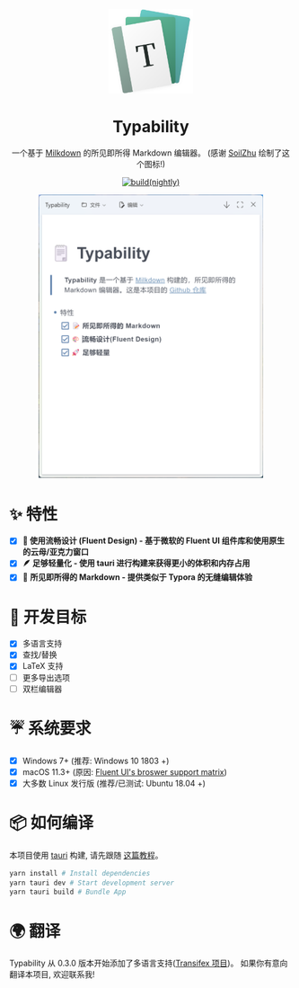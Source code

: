 <div align="center">

<img src="./images/typability-icon.svg" width="150" />

# Typability
一个基于 [Milkdown](https://milkdown.dev/) 的所见即所得 Markdown 编辑器。
(感谢 [SoilZhu](https://github.com/SoilZhu) 绘制了这个图标!)

[![build(nightly)](https://github.com/SimonShiki/Typability/actions/workflows/validate.yml/badge.svg)](https://github.com/SimonShiki/Typability/actions/workflows/validate.yml)


<img src="./images/typability-screenshot-zh-CN.png" width="400" />
</div>

# ✨ 特性
- [x] **🌈 使用流畅设计 (Fluent Design) - 基于微软的 Fluent UI 组件库和使用原生的云母/亚克力窗口**
- [x] **🪶 足够轻量化 - 使用 tauri 进行构建来获得更小的体积和内存占用**
- [x] 📝 **所见即所得的 Markdown - 提供类似于 Typora 的无缝编辑体验**
# 🚧 开发目标
- [x] 多语言支持
- [x] 查找/替换
- [x] LaTeX 支持
- [ ] 更多导出选项
- [ ] 双栏编辑器

# ☔ 系统要求
- [x] Windows 7+ (推荐: Windows 10 1803 +)
- [x] macOS 11.3+ (原因: [Fluent UI's broswer support matrix](https://react.fluentui.dev/?path=/docs/concepts-developer-browser-support-matrix--page))
- [x] 大多数 Linux 发行版 (推荐/已测试: Ubuntu 18.04 +)

# 📦 如何编译
本项目使用 [tauri](https://tauri.app) 构建, 请先跟随 [这篇教程](https://tauri.app/v1/guides/getting-started/prerequisites/)。
```bash
yarn install # Install dependencies
yarn tauri dev # Start development server
yarn tauri build # Bundle App
```
# 🌍 翻译

Typability 从 0.3.0 版本开始添加了多语言支持([Transifex 项目](https://www.transifex.com/typability/typability))。 如果你有意向翻译本项目, 欢迎联系我!
